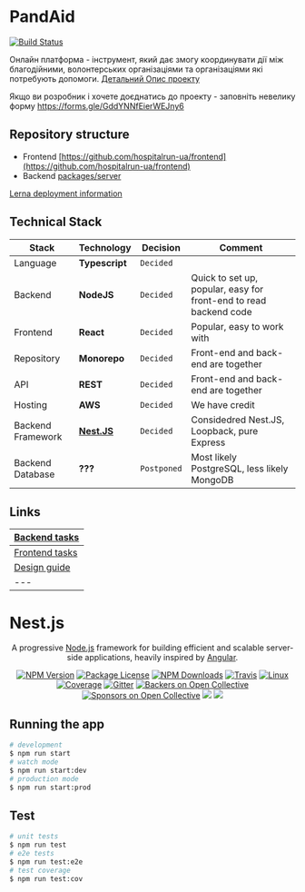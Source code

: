 # PandAid
[![Build Status](https://github.com/wixplosives/sample-monorepo/workflows/tests/badge.svg)](https://github.com/wixplosives/sample-monorepo/actions)

Онлайн платформа - інструмент, який дає змогу координувати дії між благодійними, волонтерських організаціями та організаціями які потребують допомоги. [Детальний Опис проекту](https://github.com/hospitalrun-ua/pandaid/wiki)

Якщо ви розробник і хочете доєднатись до проекту - заповніть невелику форму https://forms.gle/GddYNNfEierWEJny6

## Repository structure
- Frontend [https://github.com/hospitalrun-ua/frontend](https://github.com/hospitalrun-ua/frontend)
- Backend [packages/server](https://github.com/hospitalrun-ua/pandaid/tree/master/packages/server)

[Lerna deployment information](https://github.com/hospitalrun-ua/pandaid/blob/master/DEPLOYMENT.md)

## Technical Stack

Stack | Technology | Decision | Comment
--- | --- | --- | ---
Language | **Typescript** | `Decided` |
Backend | **NodeJS** | `Decided` | Quick to set up, popular, easy for front-end to read backend code
Frontend | **React** | `Decided` | Popular, easy to work with
Repository | **Monorepo** | `Decided` | Front-end and back-end are together
API | **REST** | `Decided` | Front-end and back-end are together
Hosting | **AWS** | `Decided` | We have credit
Backend Framework | **[Nest.JS](https://docs.nestjs.com/)** | `Decided` | Considedred Nest.JS, Loopback, pure Express
Backend Database | **???** | `Postponed` | Most likely PostgreSQL, less likely MongoDB

## Links
| [Backend tasks](https://trello.com/b/1HI9XBdG/backend) |
| --- |
| [Frontend tasks](https://github.com/hospitalrun-ua/frontend/issues) |
| [Design guide](https://www.figma.com/file/a8zZGZXslthCfmXEPH2kak/%F0%9F%92%8AHospitalrun---Map?node-id=351%3A0) |
| --- |

# Nest.js

  <p align="center">A progressive <a href="http://nodejs.org" target="blank">Node.js</a> framework for building efficient and scalable server-side applications, heavily inspired by <a href="https://angular.io" target="blank">Angular</a>.</p>
    <p align="center">
<a href="https://www.npmjs.com/~nestjscore"><img src="https://img.shields.io/npm/v/@nestjs/core.svg" alt="NPM Version" /></a>
<a href="https://www.npmjs.com/~nestjscore"><img src="https://img.shields.io/npm/l/@nestjs/core.svg" alt="Package License" /></a>
<a href="https://www.npmjs.com/~nestjscore"><img src="https://img.shields.io/npm/dm/@nestjs/core.svg" alt="NPM Downloads" /></a>
<a href="https://travis-ci.org/nestjs/nest"><img src="https://api.travis-ci.org/nestjs/nest.svg?branch=master" alt="Travis" /></a>
<a href="https://travis-ci.org/nestjs/nest"><img src="https://img.shields.io/travis/nestjs/nest/master.svg?label=linux" alt="Linux" /></a>
<a href="https://coveralls.io/github/nestjs/nest?branch=master"><img src="https://coveralls.io/repos/github/nestjs/nest/badge.svg?branch=master#5" alt="Coverage" /></a>
<a href="https://gitter.im/nestjs/nestjs?utm_source=badge&utm_medium=badge&utm_campaign=pr-badge&utm_content=body_badge"><img src="https://badges.gitter.im/nestjs/nestjs.svg" alt="Gitter" /></a>
<a href="https://opencollective.com/nest#backer"><img src="https://opencollective.com/nest/backers/badge.svg" alt="Backers on Open Collective" /></a>
<a href="https://opencollective.com/nest#sponsor"><img src="https://opencollective.com/nest/sponsors/badge.svg" alt="Sponsors on Open Collective" /></a>
  <a href="https://paypal.me/kamilmysliwiec"><img src="https://img.shields.io/badge/Donate-PayPal-dc3d53.svg"/></a>
  <a href="https://twitter.com/nestframework"><img src="https://img.shields.io/twitter/follow/nestframework.svg?style=social&label=Follow"></a>
</p>
  <!--[![Backers on Open Collective](https://opencollective.com/nest/backers/badge.svg)](https://opencollective.com/nest#backer)
  [![Sponsors on Open Collective](https://opencollective.com/nest/sponsors/badge.svg)](https://opencollective.com/nest#sponsor)-->


## Running the app

```bash
# development
$ npm run start
# watch mode
$ npm run start:dev
# production mode
$ npm run start:prod
```

## Test

```bash
# unit tests
$ npm run test
# e2e tests
$ npm run test:e2e
# test coverage
$ npm run test:cov
```
